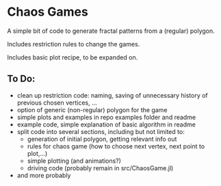 # Chaos Games

A simple bit of code to generate fractal patterns from a (regular) polygon. 

Includes restriction rules to change the games.

Includes basic plot recipe, to be expanded on.

## To Do:
- clean up restriction code: naming, saving of unnecessary history of previous chosen vertices, ...
- option of generic (non-regular) polygon for the game
- simple plots and examples in repo examples folder and readme
- example code, simple explanation of basic algorithm in readme
- split code into several sections, including but not limited to:
  - generation of initial polygon, getting relevant info out
  - rules for chaos game (how to choose next vertex, next point to plot,...)
  - simple plotting (and animations?)
  - driving code (probably remain in src/ChaosGame.jl)
- and more probably